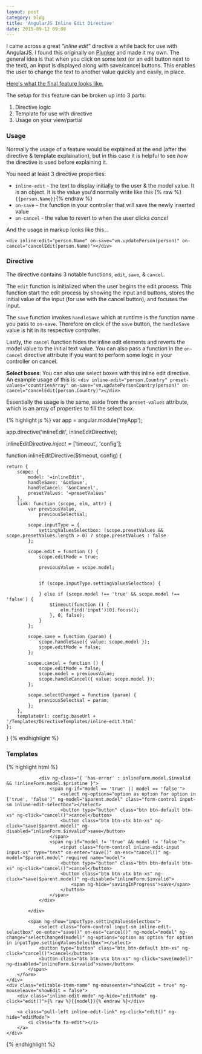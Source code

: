 ```yaml
---
layout: post
category: blog
title: 'AngularJS Inline Edit Directive'
date: 2015-09-12 09:00
---
```


I came across a great *"inline edit"* directive a while back for use with AngularJS. I found this originally on [Plunker](http://embed.plnkr.co/VLKzcd/app.js) and made it my own. The general idea is that when you click on some text (or an edit button next to the text), an input is displayed along with save/cancel buttons. This enables the user to change the text to another value quickly and easily, in place.

[Here's what the final feature looks like.](http://jsbin.com/mudefu/edit?html,js,output)

The setup for this feature can be broken up into 3 parts:

  1. Directive logic
  2. Template for use with directive
  3. Usage on your view/partial

### Usage

Normally the usage of a feature would be explained at the end (after the directive & template explaination), but in this case it is helpful to see *how* the directive is used before explaining it.

You need at least 3 directive properties:

- `inline-edit` - the text to display initially to the user & the model value. It is an object. It is the value you'd normally write like this {% raw %}`{{person.Name}}`{% endraw %}
- `on-save` - the function in your controller that will save the newly inserted value
- `on-cancel` - the value to revert to when the user clicks *cancel*

And the usage in markup looks like this...

`<div inline-edit="person.Name" on-save="vm.updatePerson(person)" on-cancel="cancelEdit(person.Name)"></div>`

### Directive

The directive contains 3 notable functions, `edit`, `save`, & `cancel`.

The `edit` function is initialized when the user begins the edit process. This function start the edit process by showing the input and buttons, stores the initial value of the input (for use with the cancel button), and focuses the input.

The `save` function invokes `handleSave` which at runtime is the function name you pass to `on-save`. Therefore on click of the `save` button, the `handleSave` value is hit in its respective controller.

Lastly, the `cancel` function hides the inline edit elements and reverts the model value to the initial text value. You can also pass a function in the `on-cancel` directive attribute if you want to perform some logic in your controller on cancel.

**Select boxes**: You can also use select boxes with this inline edit directive. An example usage of this is:
`<div inline-edit="person.Country" preset-values="countriesArray" on-save="vm.updatePersonCountry(person)" on-cancel="cancelEdit(person.Country)"></div>`

Essentially the usage is the same, aside from the `preset-values` attribute, which is an array of properties to fill the select box.


{% highlight js %}
var app = angular.module('myApp');

app.directive('inlineEdit', inlineEditDirective);

inlineEditDirective.$inject = ['$timeout', 'config'];

function inlineEditDirective($timeout, config) {

    return {
        scope: {
            model: '=inlineEdit',
            handleSave: '&onSave',
            handleCancel: '&onCancel',
            presetValues: '=presetValues'
        },
        link: function (scope, elm, attr) {
            var previousValue,
                previousSelectVal;

            scope.inputType = {
                settingValuesSelectbox: (scope.presetValues && scope.presetValues.length > 0) ? scope.presetValues : false
            };

            scope.edit = function () {
                scope.editMode = true;

                previousValue = scope.model;


                if (scope.inputType.settingValuesSelectbox) {

                } else if (scope.model !== 'true' && scope.model !== 'false') {
                    $timeout(function () {
                        elm.find('input')[0].focus();
                    }, 0, false);
                }
            };

            scope.save = function (param) {
                scope.handleSave({ value: scope.model });
                scope.editMode = false;
            };

            scope.cancel = function () {
                scope.editMode = false;
                scope.model = previousValue;
                scope.handleCancel({ value: scope.model });
            };

            scope.selectChanged = function (param) {
                previousSelectVal = param;
            };
        },
        templateUrl: config.baseUrl + '/Templates/DirectiveTemplates/inline-edit.html'
    };
}
{% endhighlight %}


### Templates

{% highlight html %}

<section>
    <div ng-show="editMode" style="display: inline;">
        <form role="form" name="inlineForm">
            <div ng-show="!inputType.settingValuesSelectbox">

                <div ng-class="{ 'has-error' : inlineForm.model.$invalid && !inlineForm.model.$pristine }">
                    <span ng-if="model == 'true' || model == 'false'">
                        <select ng-options="option as option for option in ['true', 'false']" ng-model="$parent.model" class="form-control input-sm inline-edit-selectbox"></select>
                        <button type="button" class="btn btn-default btn-xs" ng-click="cancel()">cancel</button>
                        <button class="btn btn-vtx btn-xs" ng-click="save($parent.model)" ng-disabled="inlineForm.$invalid">save</button>
                    </span>
                    <span ng-if="model != 'true' && model != 'false'">
                        <input class="form-control inline-edit-input input-xs" type="text" on-enter="save()" on-esc="cancel()" ng-model="$parent.model" required name="model">
                        <button type="button" class="btn btn-default btn-xs" ng-click="cancel()">cancel</button>
                        <button class="btn btn-vtx btn-xs" ng-click="save($parent.model)" ng-disabled="inlineForm.$invalid">
                            <span ng-hide="savingInProgress">save</span>
                        </button>
                    </span>
                </div>

            </div>

            <span ng-show="inputType.settingValuesSelectbox">
                <select class="form-control input-sm inline-edit-selectbox" on-enter="save()" on-esc="cancel()" ng-model="model" ng-change="selectChanged(model)" ng-options="option as option for option in inputType.settingValuesSelectbox"></select>
                <button type="button" class="btn btn-default btn-xs" ng-click="cancel()">cancel</button>
                <button class="btn btn-vtx btn-xs" ng-click="save(model)" ng-disabled="inlineForm.$invalid">save</button>
            </span>
        </form>
    </div>
    <div class="editable-item-name" ng-mouseenter="showEdit = true" ng-mouseleave="showEdit = false">
        <div class="inline-edit-mode" ng-hide="editMode" ng-click="edit()">{% raw %}{{model}}{% endraw %}</div>

        <a class="pull-left inline-edit-link" ng-click="edit()" ng-hide="editMode">
            <i class="fa fa-edit"></i>
        </a>
    </div>
</section>

{% endhighlight %}
